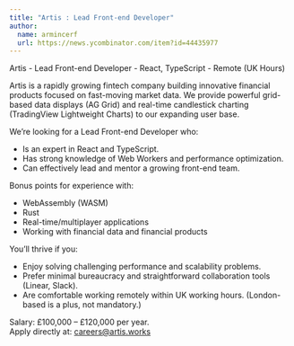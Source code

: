 ```yaml
---
title: "Artis : Lead Front-end Developer"
author:
  name: armincerf
  url: https://news.ycombinator.com/item?id=44435977
---
```

Artis - Lead Front-end Developer - React, TypeScript - Remote (UK Hours)

Artis is a rapidly growing fintech company building innovative financial products focused on fast-moving market data. We provide powerful grid-based data displays (AG Grid) and real-time candlestick charting (TradingView Lightweight Charts) to our expanding user base.

We’re looking for a Lead Front-end Developer who:
-  Is an expert in React and TypeScript.
-  Has strong knowledge of Web Workers and performance optimization.
-  Can effectively lead and mentor a growing front-end team.

Bonus points for experience with:
-  WebAssembly (WASM)
-  Rust
-  Real-time&#x2F;multiplayer applications
-  Working with financial data and financial products

You’ll thrive if you:
-  Enjoy solving challenging performance and scalability problems.
-  Prefer minimal bureaucracy and straightforward collaboration tools (Linear, Slack).
-  Are comfortable working remotely within UK working hours. (London-based is a plus, not mandatory.)

Salary: £100,000 – £120,000 per year.  
Apply directly at: careers@artis.works
<JobApplication />
